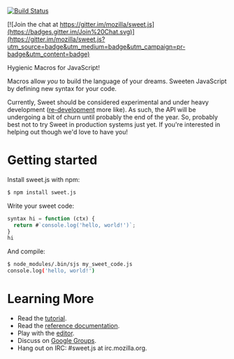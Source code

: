 [![Build Status](https://travis-ci.org/sweet-js/sweet.js.png)](https://travis-ci.org/sweet-js/sweet.js)

[![Join the chat at https://gitter.im/mozilla/sweet.js](https://badges.gitter.im/Join%20Chat.svg)](https://gitter.im/mozilla/sweet.js?utm_source=badge&utm_medium=badge&utm_campaign=pr-badge&utm_content=badge)

Hygienic Macros for JavaScript!

Macros allow *you* to build the language of your dreams. Sweeten JavaScript by defining new syntax for your code.

Currently, Sweet should be considered experimental and under heavy development ([re-development](https://medium.com/@disnet/announcing-sweet-js-1-0-e7f4f3e15594#.fo9kyqu48) more like). As such, the API will be undergoing a bit of churn until probably the end of the year. So, probably best not to try Sweet in production systems just yet. If you're interested in helping out though we'd love to have you!

# Getting started

Install sweet.js with npm:

```sh
$ npm install sweet.js
```

Write your sweet code:

```js
syntax hi = function (ctx) {
  return #`console.log('hello, world!')`;
}
hi
```

And compile:

```sh
$ node_modules/.bin/sjs my_sweet_code.js
console.log('hello, world!')
```

# Learning More

* Read the [tutorial](http://sweetjs.org/doc/1.0/tutorial.html).
* Read the [reference documentation](http://sweetjs.org/doc/1.0/reference.html).
* Play with the [editor](http://sweetjs.org/browser/editor.html).
* Discuss on [Google Groups](https://groups.google.com/forum/#!forum/sweetjs).
* Hang out on IRC: #sweet.js at irc.mozilla.org.
